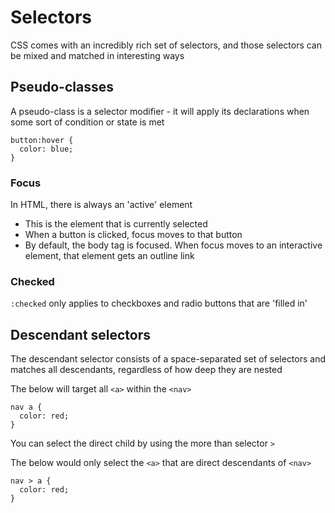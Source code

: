 # Selectors

CSS comes with an incredibly rich set of selectors, and those selectors can be mixed and matched in interesting ways

## Pseudo-classes

A pseudo-class is a selector modifier - it will apply its declarations when some sort of condition or state is met

```
button:hover {
  color: blue;
}
```

### Focus

In HTML, there is always an 'active' element

- This is the element that is currently selected
- When a button is clicked, focus moves to that button
- By default, the body tag is focused. When focus moves to an interactive element, that element gets an outline link

### Checked

`:checked` only applies to checkboxes and radio buttons that are 'filled in'

## Descendant selectors

The descendant selector consists of a space-separated set of selectors and matches all descendants, regardless of how deep they are nested

The below will target all `<a>` within the `<nav>`

```
nav a {
  color: red;
}
```

You can select the direct child by using the more than selector `>`

The below would only select the `<a>` that are direct descendants of `<nav>`

```
nav > a {
  color: red;
}
```
